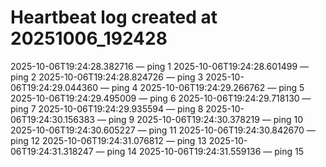 # Heartbeat log created at 20251006_192428
2025-10-06T19:24:28.382716 — ping 1
2025-10-06T19:24:28.601499 — ping 2
2025-10-06T19:24:28.824726 — ping 3
2025-10-06T19:24:29.044360 — ping 4
2025-10-06T19:24:29.266762 — ping 5
2025-10-06T19:24:29.495009 — ping 6
2025-10-06T19:24:29.718130 — ping 7
2025-10-06T19:24:29.935594 — ping 8
2025-10-06T19:24:30.156383 — ping 9
2025-10-06T19:24:30.378219 — ping 10
2025-10-06T19:24:30.605227 — ping 11
2025-10-06T19:24:30.842670 — ping 12
2025-10-06T19:24:31.076812 — ping 13
2025-10-06T19:24:31.318247 — ping 14
2025-10-06T19:24:31.559136 — ping 15
